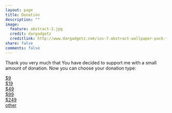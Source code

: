 ```yaml
---
layout: page
title: Donation
description: ""
image:
  feature: abstract-2.jpg
  credit: dargadgetz
  creditlink: http://www.dargadgetz.com/ios-7-abstract-wallpaper-pack-for-iphone-5-and-ipod-touch-retina/
share: false
comments: false
---
```


Thank you very much that You have decided to support me with a small amount of donation. Now you can choose your donation type:

<div class="donation-wrapper">
  <div class="donation-item">
    <a href="https://www.paypal.com/cgi-bin/webscr?cmd=_donations&business=tibor%40tibor%2dsimon%2ecom&lc=US&item_name=Donation%20to%20Tibor%20Simon%20to%20honor%20his%20effort%2e&amount=9%2e00&currency_code=USD&no_note=0&bn=PP%2dDonationsBF%3abtn_donateCC_LG%2egif%3aNonHostedGuest" class="donation-button-row">$9</a>
  </div>
  <div class="donation-item">
    <a href="https://www.paypal.com/cgi-bin/webscr?cmd=_donations&business=tibor%40tibor%2dsimon%2ecom&lc=US&item_name=Donation%20to%20Tibor%20Simon%20to%20honor%20his%20effort%2e&amount=19%2e00&currency_code=USD&no_note=0&bn=PP%2dDonationsBF%3abtn_donateCC_LG%2egif%3aNonHostedGuest" class="donation-button-row">$19</a>
  </div>
  <div class="donation-item">
    <a href="https://www.paypal.com/cgi-bin/webscr?cmd=_donations&business=tibor%40tibor%2dsimon%2ecom&lc=US&item_name=Donation%20to%20Tibor%20Simon%20to%20honor%20his%20effort%2e&amount=49%2e00&currency_code=USD&no_note=0&bn=PP%2dDonationsBF%3abtn_donateCC_LG%2egif%3aNonHostedGuest" class="donation-button-row">$49</a>
  </div>
  <div class="donation-item">
    <a href="https://www.paypal.com/cgi-bin/webscr?cmd=_donations&business=tibor%40tibor%2dsimon%2ecom&lc=US&item_name=Donation%20to%20Tibor%20Simon%20to%20honor%20his%20effort%2e&amount=99%2e00&currency_code=USD&no_note=0&bn=PP%2dDonationsBF%3abtn_donateCC_LG%2egif%3aNonHostedGuest" class="donation-button-row">$99</a>
  </div>
  <div class="donation-item">
    <a href="https://www.paypal.com/cgi-bin/webscr?cmd=_donations&business=tibor%40tibor%2dsimon%2ecom&lc=US&item_name=Donation%20to%20Tibor%20Simon%20to%20honor%20his%20effort%2e&amount=249%2e00&currency_code=USD&no_note=0&bn=PP%2dDonationsBF%3abtn_donateCC_LG%2egif%3aNonHostedGuest" class="donation-button-row">$249</a>
  </div>
  <div class="donation-item">
    <a href="https://www.paypal.com/cgi-bin/webscr?cmd=_donations&business=tibor%40tibor%2dsimon%2ecom&lc=US&item_name=Donation%20to%20Tibor%20Simon%20to%20honor%20his%20effort%2e&no_note=0&currency_code=USD&bn=PP%2dDonationsBF%3abtn_donateCC_LG%2egif%3aNonHostedGuest" class="donation-button-row">other</a>
  </div>
</div>


